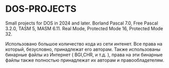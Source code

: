 # DOS-PROJECTS
Small projects for DOS in 2024 and later. Borland Pascal 7.0, Free Pascal 3.2.0, TASM 5, MASM 6.11. Real Mode, Protected Mode 16, Protected Mode 32.


Использовано большое количество кода из сети интенет. Все права на который, безусловно, принадлежат его авторам.
Также использованы бинарные файлы из Интернет ( BGI,CHR, и т.д. ), права на эти бинарные файлы также полностью принадлежат их авторам и правообладетелям.
